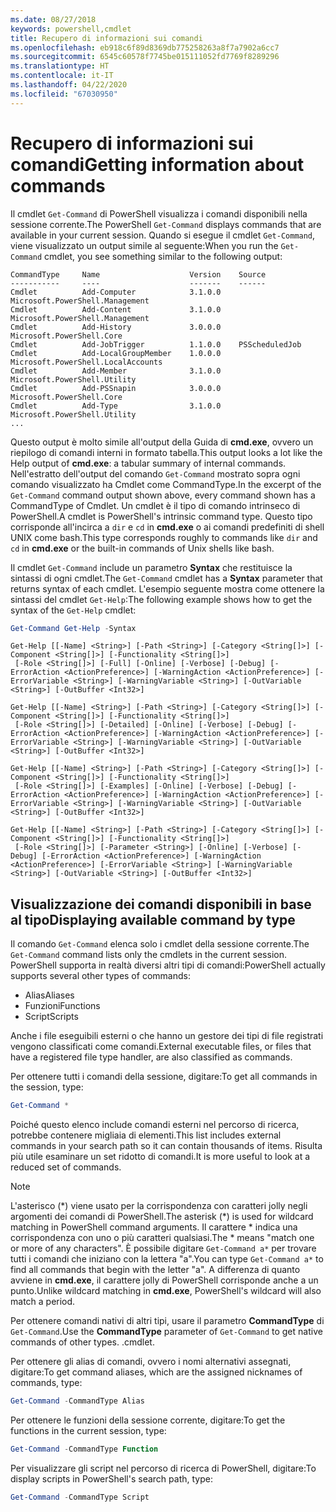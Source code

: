```yaml
---
ms.date: 08/27/2018
keywords: powershell,cmdlet
title: Recupero di informazioni sui comandi
ms.openlocfilehash: eb918c6f89d8369db775258263a8f7a7902a6cc7
ms.sourcegitcommit: 6545c60578f7745be015111052fd7769f8289296
ms.translationtype: HT
ms.contentlocale: it-IT
ms.lasthandoff: 04/22/2020
ms.locfileid: "67030950"
---
```

# <a name="getting-information-about-commands"></a><span data-ttu-id="f090b-103">Recupero di informazioni sui comandi</span><span class="sxs-lookup"><span data-stu-id="f090b-103">Getting information about commands</span></span>

<span data-ttu-id="f090b-104">Il cmdlet `Get-Command` di PowerShell visualizza i comandi disponibili nella sessione corrente.</span><span class="sxs-lookup"><span data-stu-id="f090b-104">The PowerShell `Get-Command` displays commands that are available in your current session.</span></span>
<span data-ttu-id="f090b-105">Quando si esegue il cmdlet `Get-Command`, viene visualizzato un output simile al seguente:</span><span class="sxs-lookup"><span data-stu-id="f090b-105">When you run the `Get-Command` cmdlet, you see something similar to the following output:</span></span>

```output
CommandType     Name                    Version    Source
-----------     ----                    -------    ------
Cmdlet          Add-Computer            3.1.0.0    Microsoft.PowerShell.Management
Cmdlet          Add-Content             3.1.0.0    Microsoft.PowerShell.Management
Cmdlet          Add-History             3.0.0.0    Microsoft.PowerShell.Core
Cmdlet          Add-JobTrigger          1.1.0.0    PSScheduledJob
Cmdlet          Add-LocalGroupMember    1.0.0.0    Microsoft.PowerShell.LocalAccounts
Cmdlet          Add-Member              3.1.0.0    Microsoft.PowerShell.Utility
Cmdlet          Add-PSSnapin            3.0.0.0    Microsoft.PowerShell.Core
Cmdlet          Add-Type                3.1.0.0    Microsoft.PowerShell.Utility
...
```

<span data-ttu-id="f090b-106">Questo output è molto simile all'output della Guida di **cmd.exe**, ovvero un riepilogo di comandi interni in formato tabella.</span><span class="sxs-lookup"><span data-stu-id="f090b-106">This output looks a lot like the Help output of **cmd.exe**: a tabular summary of internal commands.</span></span> <span data-ttu-id="f090b-107">Nell'estratto dell'output del comando `Get-Command` mostrato sopra ogni comando visualizzato ha Cmdlet come CommandType.</span><span class="sxs-lookup"><span data-stu-id="f090b-107">In the excerpt of the `Get-Command` command output shown above, every command shown has a CommandType of Cmdlet.</span></span> <span data-ttu-id="f090b-108">Un cmdlet è il tipo di comando intrinseco di PowerShell.</span><span class="sxs-lookup"><span data-stu-id="f090b-108">A cmdlet is PowerShell's intrinsic command type.</span></span> <span data-ttu-id="f090b-109">Questo tipo corrisponde all'incirca a `dir` e `cd` in **cmd.exe** o ai comandi predefiniti di shell UNIX come bash.</span><span class="sxs-lookup"><span data-stu-id="f090b-109">This type corresponds roughly to commands like `dir` and `cd` in **cmd.exe** or the built-in commands of Unix shells like bash.</span></span>

<span data-ttu-id="f090b-110">Il cmdlet `Get-Command` include un parametro **Syntax** che restituisce la sintassi di ogni cmdlet.</span><span class="sxs-lookup"><span data-stu-id="f090b-110">The `Get-Command` cmdlet has a **Syntax** parameter that returns syntax of each cmdlet.</span></span> <span data-ttu-id="f090b-111">L'esempio seguente mostra come ottenere la sintassi del cmdlet `Get-Help`:</span><span class="sxs-lookup"><span data-stu-id="f090b-111">The following example shows how to get the syntax of the `Get-Help` cmdlet:</span></span>

```powershell
Get-Command Get-Help -Syntax
```

```output
Get-Help [[-Name] <String>] [-Path <String>] [-Category <String[]>] [-Component <String[]>] [-Functionality <String[]>]
 [-Role <String[]>] [-Full] [-Online] [-Verbose] [-Debug] [-ErrorAction <ActionPreference>] [-WarningAction <ActionPreference>] [-ErrorVariable <String>] [-WarningVariable <String>] [-OutVariable <String>] [-OutBuffer <Int32>]

Get-Help [[-Name] <String>] [-Path <String>] [-Category <String[]>] [-Component <String[]>] [-Functionality <String[]>]
 [-Role <String[]>] [-Detailed] [-Online] [-Verbose] [-Debug] [-ErrorAction <ActionPreference>] [-WarningAction <ActionPreference>] [-ErrorVariable <String>] [-WarningVariable <String>] [-OutVariable <String>] [-OutBuffer <Int32>]

Get-Help [[-Name] <String>] [-Path <String>] [-Category <String[]>] [-Component <String[]>] [-Functionality <String[]>]
 [-Role <String[]>] [-Examples] [-Online] [-Verbose] [-Debug] [-ErrorAction <ActionPreference>] [-WarningAction <ActionPreference>] [-ErrorVariable <String>] [-WarningVariable <String>] [-OutVariable <String>] [-OutBuffer <Int32>]

Get-Help [[-Name] <String>] [-Path <String>] [-Category <String[]>] [-Component <String[]>] [-Functionality <String[]>]
 [-Role <String[]>] [-Parameter <String>] [-Online] [-Verbose] [-Debug] [-ErrorAction <ActionPreference>] [-WarningAction <ActionPreference>] [-ErrorVariable <String>] [-WarningVariable <String>] [-OutVariable <String>] [-OutBuffer <Int32>]
```

## <a name="displaying-available-command-by-type"></a><span data-ttu-id="f090b-112">Visualizzazione dei comandi disponibili in base al tipo</span><span class="sxs-lookup"><span data-stu-id="f090b-112">Displaying available command by type</span></span>

<span data-ttu-id="f090b-113">Il comando `Get-Command` elenca solo i cmdlet della sessione corrente.</span><span class="sxs-lookup"><span data-stu-id="f090b-113">The `Get-Command` command lists only the cmdlets in the current session.</span></span> <span data-ttu-id="f090b-114">PowerShell supporta in realtà diversi altri tipi di comandi:</span><span class="sxs-lookup"><span data-stu-id="f090b-114">PowerShell actually supports several other types of commands:</span></span>

- <span data-ttu-id="f090b-115">Alias</span><span class="sxs-lookup"><span data-stu-id="f090b-115">Aliases</span></span>
- <span data-ttu-id="f090b-116">Funzioni</span><span class="sxs-lookup"><span data-stu-id="f090b-116">Functions</span></span>
- <span data-ttu-id="f090b-117">Script</span><span class="sxs-lookup"><span data-stu-id="f090b-117">Scripts</span></span>

<span data-ttu-id="f090b-118">Anche i file eseguibili esterni o che hanno un gestore dei tipi di file registrati vengono classificati come comandi.</span><span class="sxs-lookup"><span data-stu-id="f090b-118">External executable files, or files that have a registered file type handler, are also classified as commands.</span></span>

<span data-ttu-id="f090b-119">Per ottenere tutti i comandi della sessione, digitare:</span><span class="sxs-lookup"><span data-stu-id="f090b-119">To get all commands in the session, type:</span></span>

```powershell
Get-Command *
```

<span data-ttu-id="f090b-120">Poiché questo elenco include comandi esterni nel percorso di ricerca, potrebbe contenere migliaia di elementi.</span><span class="sxs-lookup"><span data-stu-id="f090b-120">This list includes external commands in your search path so it can contain thousands of items.</span></span>
<span data-ttu-id="f090b-121">Risulta più utile esaminare un set ridotto di comandi.</span><span class="sxs-lookup"><span data-stu-id="f090b-121">It is more useful to look at a reduced set of commands.</span></span>

> [!NOTE]
> <span data-ttu-id="f090b-122">L'asterisco (\*) viene usato per la corrispondenza con caratteri jolly negli argomenti dei comandi di PowerShell.</span><span class="sxs-lookup"><span data-stu-id="f090b-122">The asterisk (\*) is used for wildcard matching in PowerShell command arguments.</span></span> <span data-ttu-id="f090b-123">Il carattere \* indica una corrispondenza con uno o più caratteri qualsiasi.</span><span class="sxs-lookup"><span data-stu-id="f090b-123">The \* means "match one or more of any characters".</span></span> <span data-ttu-id="f090b-124">È possibile digitare `Get-Command a*` per trovare tutti i comandi che iniziano con la lettera "a".</span><span class="sxs-lookup"><span data-stu-id="f090b-124">You can type `Get-Command a*` to find all commands that begin with the letter "a".</span></span> <span data-ttu-id="f090b-125">A differenza di quanto avviene in **cmd.exe**, il carattere jolly di PowerShell corrisponde anche a un punto.</span><span class="sxs-lookup"><span data-stu-id="f090b-125">Unlike wildcard matching in **cmd.exe**, PowerShell's wildcard will also match a period.</span></span>

<span data-ttu-id="f090b-126">Per ottenere comandi nativi di altri tipi, usare il parametro **CommandType** di `Get-Command`.</span><span class="sxs-lookup"><span data-stu-id="f090b-126">Use the **CommandType** parameter of `Get-Command` to get native commands of other types.</span></span>
<span data-ttu-id="f090b-127">.</span><span class="sxs-lookup"><span data-stu-id="f090b-127">cmdlet.</span></span>

<span data-ttu-id="f090b-128">Per ottenere gli alias di comandi, ovvero i nomi alternativi assegnati, digitare:</span><span class="sxs-lookup"><span data-stu-id="f090b-128">To get command aliases, which are the assigned nicknames of commands, type:</span></span>

```powershell
Get-Command -CommandType Alias
```

<span data-ttu-id="f090b-129">Per ottenere le funzioni della sessione corrente, digitare:</span><span class="sxs-lookup"><span data-stu-id="f090b-129">To get the functions in the current session, type:</span></span>

```powershell
Get-Command -CommandType Function
```

<span data-ttu-id="f090b-130">Per visualizzare gli script nel percorso di ricerca di PowerShell, digitare:</span><span class="sxs-lookup"><span data-stu-id="f090b-130">To display scripts in PowerShell's search path, type:</span></span>

```powershell
Get-Command -CommandType Script
```
